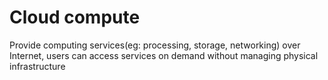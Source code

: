 
# Cloud compute

Provide computing services(eg: processing, storage, networking) over Internet, users can access services on demand without managing physical infrastructure

# 